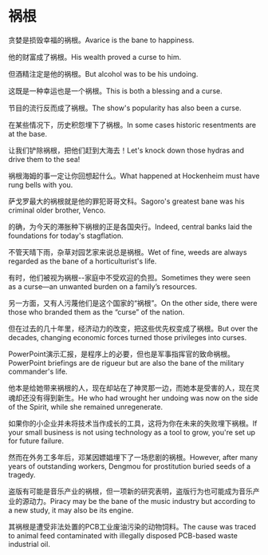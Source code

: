 # 祸根

<p><span class="chinese">贪婪是损毁幸福的祸根。</span><span class="english">Avarice is the bane to happiness.</span></p>

<p><span class="chinese">他的财富成了祸根。</span><span class="english">His wealth proved a curse to him.</span></p>

<p><span class="chinese">但酒精注定是他的祸根。</span><span class="english">But alcohol was to be his undoing.</span></p>

<p><span class="chinese">这既是一种幸运也是一个祸根。</span><span class="english">This is both a blessing and a curse.</span></p>

<p><span class="chinese">节目的流行反而成了祸根。</span><span class="english">The show's popularity has also been a curse.</span></p>

<p><span class="chinese">在某些情况下，历史积怨埋下了祸根。</span><span class="english">In some cases historic resentments are at the base.</span></p>

<p><span class="chinese">让我们铲除祸根，把他们赶到大海去！</span><span class="english">Let's knock down those hydras and drive them to the sea!</span></p>

<p><span class="chinese">祸根海姆的事一定让你回想起什么。</span><span class="english">What happened at Hockenheim must have rung bells with you.</span></p>

<p><span class="chinese">萨戈罗最大的祸根就是他的罪犯哥哥文科。</span><span class="english">Sagoro's greatest bane was his criminal older brother, Venco.</span></p>

<p><span class="chinese">的确，为今天的滞胀种下祸根的正是各国央行。</span><span class="english">Indeed, central banks laid the foundations for today's stagflation.</span></p>

<p><span class="chinese">不管天晴下雨，杂草对园艺家来说总是祸根。</span><span class="english">Wet of fine, weeds are always regarded as the bane of a horticulturist's life.</span></p>

<p><span class="chinese">有时，他们被视为祸根--家庭中不受欢迎的负担。</span><span class="english">Sometimes they were seen as a curse—an unwanted burden on a family’s resources.</span></p>

<p><span class="chinese">另一方面，又有人污蔑他们是这个国家的“祸根”。</span><span class="english">On the other side, there were those who branded them as the “curse” of the nation.</span></p>

<p><span class="chinese">但在过去的几十年里，经济动力的改变，把这些优先权变成了祸根。</span><span class="english">But over the decades, changing economic forces turned those privileges into curses.</span></p>

<p><span class="chinese">PowerPoint演示汇报，是程序上的必要，但也是军事指挥官的致命祸根。</span><span class="english">PowerPoint briefings are de rigueur but are also the bane of the military commander's life.</span></p>

<p><span class="chinese">他本是给她带来祸根的人，现在却站在了神灵那一边，而她本是受害的人，现在灵魂却还没有得到新生。</span><span class="english">He who had wrought her undoing was now on the side of the Spirit, while she remained unregenerate.</span></p>

<p><span class="chinese">如果你的小企业并未将技术当作成长的工具，这将为你在未来的失败埋下祸根。</span><span class="english">If your small business is not using technology as a tool to grow, you're set up for future failure.</span></p>

<p><span class="chinese">然而在外务工多年后，邓某因嫖娼埋下了一场悲剧的祸根。</span><span class="english">However, after many years of outstanding workers, Dengmou for prostitution buried seeds of a tragedy.</span></p>

<p><span class="chinese">盗版有可能是音乐产业的祸根，但一项新的研究表明，盗版行为也可能成为音乐产业的源动力。</span><span class="english">Piracy may be the bane of the music industry but according to a new study, it may also be its engine.</span></p>

<p><span class="chinese">其祸根是遭受非法处置的PCB工业废油污染的动物饲料。</span><span class="english">The cause was traced to animal feed contaminated with illegally disposed PCB-based waste industrial oil.</span></p>

